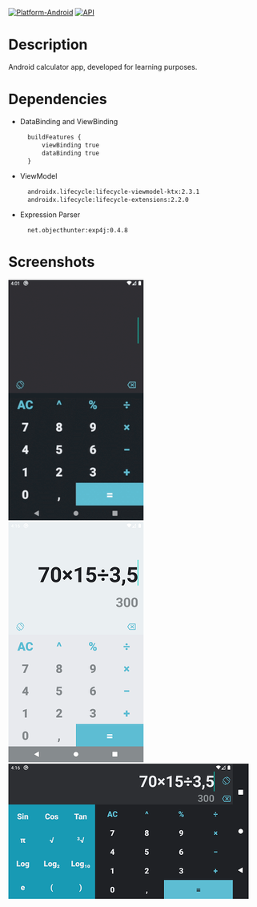 [![Platform-Android](https://img.shields.io/badge/Platform-Android-green)](https://developer.android.com/)
[![API](https://img.shields.io/badge/API-23%2B-green)](https://android-arsenal.com/api?level=21)

# Description
Android calculator app, developed for learning purposes.

# Dependencies
* DataBinding and ViewBinding

        buildFeatures { 
            viewBinding true
            dataBinding true
        }

* ViewModel

        androidx.lifecycle:lifecycle-viewmodel-ktx:2.3.1
        androidx.lifecycle:lifecycle-extensions:2.2.0

* Expression Parser

        net.objecthunter:exp4j:0.4.8

# Screenshots

![screenshot-1](./screens/1.gif)
![screenshot-2](./screens/2.png)
![screenshot-3](./screens/3.png)

